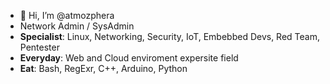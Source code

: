- 👋 Hi, I’m @atmozphera
- Network Admin / SysAdmin
- **Specialist**: Linux, Networking, Security, IoT, Embebbed Devs, Red Team, Pentester
- **Everyday**: Web and Cloud enviroment expersite field
- **Eat**: Bash, RegExr, C++, Arduino, Python


<!---
atmozphera/atmozphera is a ✨ special ✨ repository because its `README.md` (this file) appears on your GitHub profile.
You can click the Preview link to take a look at your changes.
--->
